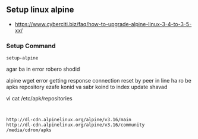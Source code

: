 ## Setup linux alpine

* https://www.cyberciti.biz/faq/how-to-upgrade-alpine-linux-3-4-to-3-5-xx/


### Setup Command
```
setup-alpine
```

agar ba in error robero shodid 


alpine wget error getting response connection reset by peer
in line ha ro be apks repository ezafe konid va sabr koind to index update shavad

vi cat /etc/apk/repositories
```


http://dl-cdn.alpinelinux.org/alpine/v3.16/main
http://dl-cdn.alpinelinux.org/alpine/v3.16/community
/media/cdrom/apks

```



